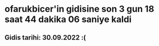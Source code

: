 # ofarukbicer'in gidisine son 3 gun 18 saat 44 dakika 06 saniye kaldi

## Gidis tarihi: 30.09.2022 :(